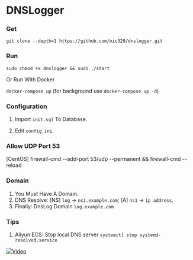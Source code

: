 # DNSLogger

### Get

`git clone --depth=1 https://github.com/nic329/dnslogger.git`

### Run

`sudo chmod +x dnslogger && sudo ./start`

Or Run With Docker

`docker-compose up` (for background use `docker-compose up -d`)


### Configuration

1. Import `init.sql` To Database.

2. Edit `config.ini`.

### Allow UDP Port 53

[CentOS] firewall-cmd --add-port 53/udp --permanent && firewall-cmd --reload


### Domain

1. You Must Have A Domain.
2. DNS Resolve: [NS] `log` -> `ns1.example.com`; [A] `ns1` -> `ip address`.
3. Finally: DnsLog Domain `log.example.com`

### Tips

1. Aliyun ECS: Stop local DNS server `systemctl stop systemd-resolved.service`


[![Video](https://img.youtube.com/vi/JA8wn8sC844/0.jpg)](https://www.youtube.com/watch?v=JA8wn8sC844)
